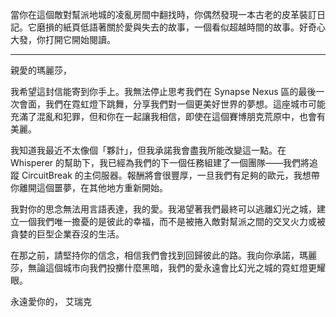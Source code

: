 當你在這個敵對幫派地城的凌亂房間中翻找時，你偶然發現一本古老的皮革裝訂日記。它磨損的紙頁低語著關於愛與失去的故事，一個看似超越時間的故事。好奇心大發，你打開它開始閱讀。

---

親愛的瑪麗莎，

我希望這封信能寄到你手上。我無法停止思考我們在 Synapse Nexus 區的最後一次會面，我們在霓虹燈下跳舞，分享我們對一個更美好世界的夢想。這座城市可能充滿了混亂和犯罪，但和你在一起讓我相信，即使在這個賽博朋克荒原中，也會有美麗。

我知道我最近不太像個「夥計」，但我承諾我會盡我所能改變這一點。在 Whisperer 的幫助下，我已經為我們的下一個任務組建了一個團隊——我們將追蹤 CircuitBreak 的主伺服器。報酬將會很豐厚，一旦我們有足夠的歐元，我想帶你離開這個噩夢，在其他地方重新開始。

我對你的思念無法用言語表達，我的愛。我渴望著我們最終可以逃離幻光之城，建立一個我們唯一擔憂的是彼此的幸福，而不是被捲入敵對幫派之間的交叉火力或被貪婪的巨型企業吞沒的生活。

在那之前，請堅持你的信念，相信我們會找到回歸彼此的路。我向你承諾，瑪麗莎，無論這個城市向我們投擲什麼黑暗，我們的愛永遠會比幻光之城的霓虹燈更耀眼。

永遠愛你的，
艾瑞克
